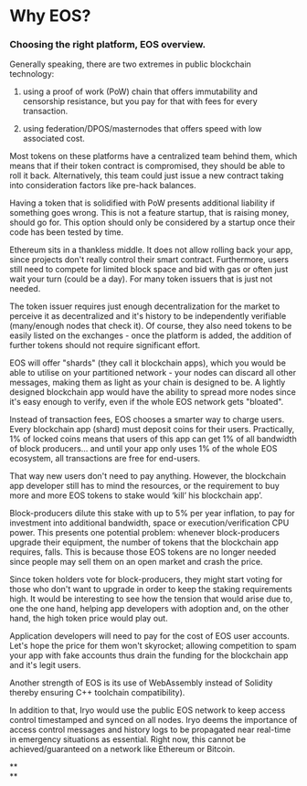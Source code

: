 # **Why EOS?**

### Choosing the right platform, EOS overview.

Generally speaking, there are two extremes in public blockchain technology:

1. using a proof of work \(PoW\) chain that offers immutability and censorship resistance, but you pay for that with fees for every transaction.

2. using federation/DPOS/masternodes that offers speed with low associated cost.

Most tokens on these platforms have a centralized team behind them, which means that if their token contract is compromised, they should be able to roll it back. Alternatively, this team could just issue a new contract taking into consideration factors like pre-hack balances.

Having a token that is solidified with PoW presents additional liability if something goes wrong. This is not a feature startup, that is raising money, should go for. This option should only be considered by a startup once their code has been tested by time.

Ethereum sits in a thankless middle. It does not allow rolling back your app, since projects don't really control their smart contract. Furthermore, users still need to compete for limited block space and bid with gas or often just wait your turn \(could be a day\). For many token issuers that is just not needed.

The token issuer requires just enough decentralization for the market to perceive it as decentralized and it's history to be independently verifiable \(many/enough nodes that check it\). Of course, they also need tokens to be easily listed on the exchanges - once the platform is added, the addition of further tokens should not require significant effort.

EOS will offer "shards" \(they call it blockchain apps\), which you would be able to utilise on your partitioned network - your nodes can discard all other messages, making them as light as your chain is designed to be. A lightly designed blockchain app would have the ability to spread more nodes since it's easy enough to verify, even if the whole EOS network gets "bloated".

Instead of transaction fees, EOS chooses a smarter way to charge users. Every blockchain app \(shard\) must deposit coins for their users. Practically, 1% of locked coins means that users of this app can get 1% of all bandwidth of block producers... and until your app only uses 1% of the whole EOS ecosystem, all transactions are free for end-users.

That way new users don't need to pay anything. However, the blockchain app developer still has to mind the resources, or the requirement to buy more and more EOS tokens to stake would ‘kill’ his blockchain app’.

Block-producers dilute this stake with up to 5% per year inflation, to pay for investment into additional bandwidth, space or execution/verification CPU power. This presents one potential problem: whenever block-producers upgrade their equipment, the number of tokens that the blockchain app requires, falls. This is because those EOS tokens are no longer needed since people may sell them on an open market and crash the price.

Since token holders vote for block-producers, they might start voting for those who don't want to upgrade in order to keep the staking requirements high. It would be interesting to see how the tension that would arise due to, one the one hand, helping app developers with adoption and, on the other hand, the high token price would play out.

Application developers will need to pay for the cost of EOS user accounts. Let's hope the price for them won't skyrocket; allowing competition to spam your app with fake accounts thus drain the funding for the blockchain app and it's legit users.

Another strength of EOS is its use of WebAssembly instead of Solidity thereby ensuring C++ toolchain compatibility\).

In addition to that, Iryo would use the public EOS network to keep access control timestamped and synced on all nodes. Iryo deems the importance of access control messages and history logs to be propagated near real-time in emergency situations as essential. Right now, this cannot be achieved/guaranteed on a network like Ethereum or Bitcoin.

  


**    
**

